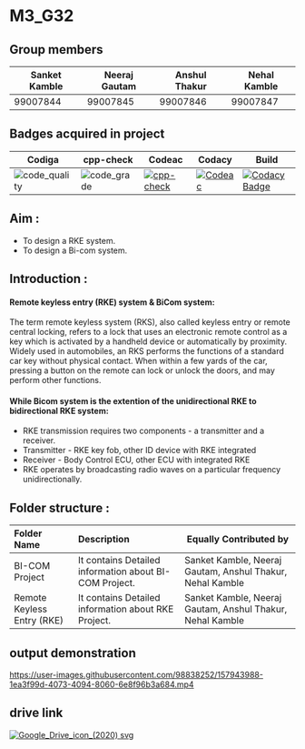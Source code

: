 # M3_G32

## Group members
|Sanket Kamble| Neeraj Gautam |Anshul Thakur| Nehal Kamble|
|---|---|---|---|
|99007844 |99007845|99007846 | 99007847  |
## Badges acquired in project
| Codiga|cpp-check|Codeac|Codacy | Build|
|---|---|---|---|---|
|![code_quality](https://api.codiga.io/project/31877/score/svg)|![code_grade](https://api.codiga.io/project/31877/status/svg)|[![cpp-check](https://github.com/neerajgautam11/M3_G32/actions/workflows/c-cpp.yml/badge.svg)](https://github.com/neerajgautam11/M3_G32/actions/workflows/c-cpp.yml)|[![Codeac](https://static.codeac.io/badges/2-468468533.svg "Codeac")](https://app.codeac.io/github/neerajgautam11/M3_G32)|[![Codacy Badge](https://app.codacy.com/project/badge/Grade/e275f9c662b24b1d991ae71cd8d84995)](https://www.codacy.com/gh/neerajgautam11/M3_G32/dashboard?utm_source=github.com&amp;utm_medium=referral&amp;utm_content=neerajgautam11/M3_G32&amp;utm_campaign=Badge_Grade)|[![CI](https://github.com/neerajgautam11/M3_G32/actions/workflows/main.yml/badge.svg)](https://github.com/neerajgautam11/M3_G32/actions/workflows/main.yml)|

## Aim :
* To design a RKE system.
* To design a Bi-com system.

## Introduction :
#### Remote keyless entry (RKE) system & BiCom system:

The term remote keyless system (RKS), also called keyless entry or remote central locking, refers to a lock that uses an electronic remote control as a key which is activated by a handheld device or automatically by proximity.
Widely used in automobiles, an RKS performs the functions of a standard car key without physical contact. When within a few yards of the car, pressing a button on the remote can lock or unlock the doors, and may perform other functions.

#### While Bicom system is the extention of the unidirectional RKE to bidirectional RKE system:
* RKE transmission requires two components - a transmitter and a receiver. 
* Transmitter - RKE key fob, other ID device with RKE integrated 
* Receiver - Body Control ECU, other ECU with integrated RKE 
* RKE operates by broadcasting radio waves on a particular frequency unidirectionally. 
 
 
## Folder structure :
|   Folder Name        |      Description              |    Equally Contributed by           
|:-------------------- |:------------------------------|-----------------------------------------|
| BI-COM Project       | It contains Detailed information about BI-COM Project. | Sanket Kamble, Neeraj Gautam, Anshul Thakur, Nehal Kamble|
|Remote Keyless Entry (RKE)|It contains Detailed information about RKE Project. | Sanket Kamble, Neeraj Gautam, Anshul Thakur, Nehal Kamble|

 ## output demonstration


https://user-images.githubusercontent.com/98838252/157943988-1ea3f99d-4073-4094-8060-6e8f96b3a684.mp4

## drive link
[![Google_Drive_icon_(2020) svg](https://user-images.githubusercontent.com/98838252/157194171-b1494b2a-c67e-4d8f-b05a-4a51811bf6f7.png)
](https://drive.google.com/file/d/19RhhhmSl5BxEX5N_qmZkU-wb46oYKOlb/view?usp=sharing)



